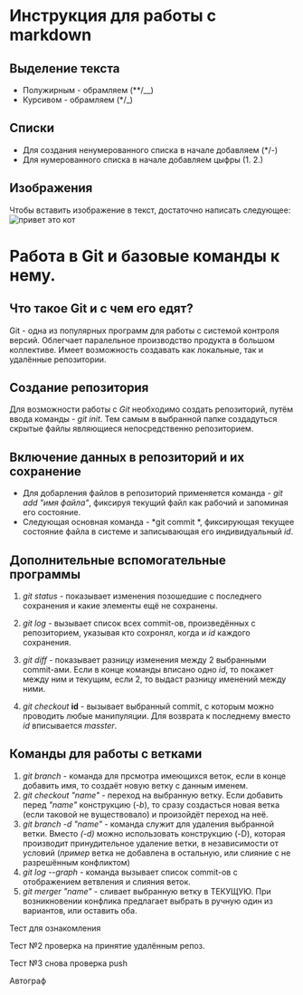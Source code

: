 # Инструкция для работы с markdown

## Выделение текста
* Полужирным - обрамляем (**/__)
* Курсивом - обрамляем (*/_)

## Списки
* Для создания ненумерованного списка в начале добавляем (*/-)
* Для нумерованного списка в начале добавляем цыфры (1. 2.)

## Изображения 
Чтобы вставить изображение в текст, достаточно написать следующее: 
![привет это кот](kot.jpg)





# Работа в Git и базовые команды к нему.

## Что такое Git и с чем его едят?

Git - одна из популярных программ для работы с системой контроля версий. Облегчает паралельное производство продукта в большом коллективе. Имеет возможность создавать как локальные, так и удалённые репозитории.

## Создание репозитория
Для возможности работы с *Git* необходимо создать репозиторий, путём ввода команды - *git init*. Тем самым в выбранной папке создадуться скрытые файлы являющиеся непосредственно репозиторием.

## Включение данных в репозиторий и их сохранение
* Для добарления файлов в репозиторий применяется команда - *git add "имя файла"*, фиксируя текущий файл как рабочий и запоминая его состояние.
* Следующая основная команда - *git commit *, фиксирующая текущее состояние файла в системе и записывающая его индивидуальный *id*.

## Дополнительные вспомогательные программы
1. *git status* - показывает изменения позошедшие с последнего сохранения и какие элементы ещё не сохранены.
2. *git log* - вызывает список всех commit-ов, произведённых с репозиторием, указывая кто сохронял, когда и *id* каждого сохранения.
3. *git diff* - показывает разницу изменения между 2 выбранными commit-ами. Если в конце команды вписано одно *id*, то покажет между ним и текущим, если 2, то выдаст разницу именений между ними.

4. *git checkout* **id** - вызывает выбранный commit, с которым можно проводить любые манипуляции. Для возврата к последнему вместо *id* вписывается *masster*.

## Команды для работы с ветками 
1. *git branch* - команда для прсмотра имеющихся веток, если в конце добавить имя, то создаёт новую ветку с данным именем.
2. *git checkout "name"* - переход на выбранную ветку. Если добавить перед _"name"_ конструкцию (*-b*), то сразу создасться новая ветка (если таковой не вуществовало) и произойдёт переход на неё.
3. *git branch -d "name"* - команда служит для удаления выбранной ветки. Вместо *(-d)* можно использовать конструкцию (-D), которая производит принудительное удаление ветки, в независимости от условий (*пример* ветка не добавлена в остальную, или слияние с не разрешённым конфликтом)
4. *git log --graph* - команда вызывает список commit-ов с отображением ветвления и слияния веток.
5. *git merger "name"* - сливает выбранную ветку в ТЕКУЩУЮ. При возникновении конфлика предлагает выбрать в ручную один из вариантов, или оставить оба.


Тест для ознакомления

Тест №2 проверка на принятие удалённым репоз.

Тест №3 снова проверка push

Автограф
